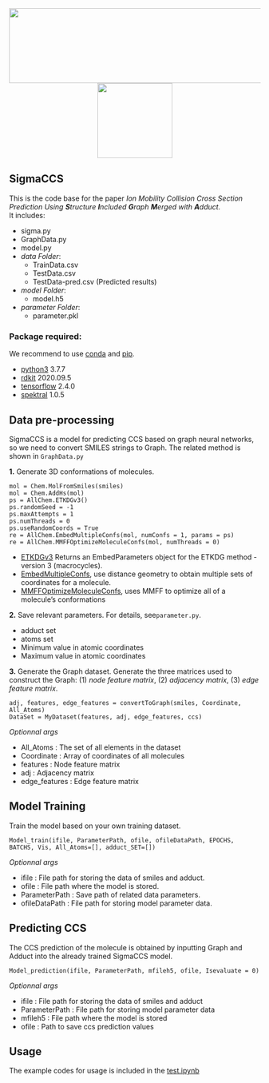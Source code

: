 <div align="center">

<img src="https://github.com/icecreamZjy/ECC-predicts-CCS/blob/main/LOGO.png" width=580 height=150>    
<img src="https://github.com/icecreamZjy/ECC-predicts-CCS/blob/main/LOGO1.png" width=150 height=150>
</div>

## SigmaCCS

This is the code base for the paper *Ion Mobility Collision Cross Section Prediction Using **S**tructure **I**ncluded **G**raph **M**erged with **A**dduct.*  
It includes:
- sigma.py
- GraphData.py
- model.py
- *data Folder*:  
    - TrainData.csv
    - TestData.csv
    - TestData-pred.csv (Predicted results)
- *model Folder*:
    - model.h5
- *parameter Folder*:
    - parameter.pkl 

### Package required: 
We recommend to use [conda](https://conda.io/docs/user-guide/install/download.html) and [pip](https://pypi.org/project/pip/).
- [python3](https://www.python.org/) 3.7.7
- [rdkit](https://rdkit.org/) 2020.09.5     
- [tensorflow](https://www.tensorflow.org) 2.4.0
- [spektral](https://graphneural.network/) 1.0.5

## Data pre-processing
SigmaCCS is a model for predicting CCS based on graph neural networks, so we need to convert SMILES strings to Graph. The related method is shown in `GraphData.py`           

**1.** Generate 3D conformations of molecules. 

    mol = Chem.MolFromSmiles(smiles)
    mol = Chem.AddHs(mol)
    ps = AllChem.ETKDGv3()
    ps.randomSeed = -1
    ps.maxAttempts = 1
    ps.numThreads = 0
    ps.useRandomCoords = True
    re = AllChem.EmbedMultipleConfs(mol, numConfs = 1, params = ps)
    re = AllChem.MMFFOptimizeMoleculeConfs(mol, numThreads = 0)
- [ETKDGv3](https://www.rdkit.org/docs/source/rdkit.Chem.rdDistGeom.html?highlight=etkdgv3#rdkit.Chem.rdDistGeom.ETKDGv3) Returns an EmbedParameters object for the ETKDG method - version 3 (macrocycles).
- [EmbedMultipleConfs](https://www.rdkit.org/docs/source/rdkit.Chem.rdDistGeom.html?highlight=embedmultipleconfs#rdkit.Chem.rdDistGeom.EmbedMultipleConfs), use distance geometry to obtain multiple sets of coordinates for a molecule.
- [MMFFOptimizeMoleculeConfs](https://www.rdkit.org/docs/source/rdkit.Chem.rdForceFieldHelpers.html?highlight=mmffoptimizemoleculeconfs#rdkit.Chem.rdForceFieldHelpers.MMFFOptimizeMoleculeConfs), uses MMFF to optimize all of a molecule’s conformations   

**2.** Save relevant parameters. For details, see`parameter.py`.    
- adduct set  
- atoms set   
- Minimum value in atomic coordinates   
- Maximum value in atomic coordinates   

**3.** Generate the Graph dataset. Generate the three matrices used to construct the Graph: (1) *node feature matrix*, (2) *adjacency matrix*, (3) *edge feature matrix*.       

    adj, features, edge_features = convertToGraph(smiles, Coordinate, All_Atoms)
    DataSet = MyDataset(features, adj, edge_features, ccs)
*Optionnal args*
- All_Atoms : The set of all elements in the dataset
- Coordinate : Array of coordinates of all molecules
- features : Node feature matrix
- adj : Adjacency matrix
- edge_features : Edge feature matrix

## Model Training
Train the model based on your own training dataset.

    Model_train(ifile, ParameterPath, ofile, ofileDataPath, EPOCHS, BATCHS, Vis, All_Atoms=[], adduct_SET=[])
*Optionnal args*
- ifile : File path for storing the data of smiles and adduct.
- ofile : File path where the model is stored.
- ParameterPath : Save path of related data parameters.
- ofileDataPath : File path for storing model parameter data.

## Predicting CCS
The CCS prediction of the molecule is obtained by inputting Graph and Adduct into the already trained SigmaCCS model.

    Model_prediction(ifile, ParameterPath, mfileh5, ofile, Isevaluate = 0)
*Optionnal args*
- ifile : File path for storing the data of smiles and adduct
- ParameterPath : File path for storing model parameter data
- mfileh5 : File path where the model is stored
- ofile : Path to save ccs prediction values

## Usage
The example codes for usage is included in the [test.ipynb](main/test.ipynb)
